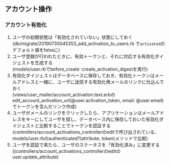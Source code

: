 ## アカウント操作

### アカウント有効化
1. ユーザの初期状態は「有効化されていない」状態にしておく  
   (db/migrate/20190730045353_add_activation_to_users.rb で`activated`のデフォルト値をfalseに)
2. ユーザ登録が行われたときに、有効トークンと、それに対応する有効化ダイジェストを生成する  
   (models/user.rbでbefore_create :create_activation_digestを実行)
3. 有効化ダイジェストはデータベースに保存しておき、有効化トークンはメールアドレスと一緒に、ユーザに送信する有効化用メールのリンクに仕込んでおく  
   (views/user_mailer/account_activation.text.erbのedit_account_activation_url(@user.activation_token, email: @user.email)でトークンを含んだリンク作成)
4. ユーザがメールのリンクをクリックしたら、アプリケーションはメールアドレスをキーにしてユーザを探し、データベース内に保存しておいた有効化ダイジェストと比較することでトークンを認証する  
   (controllers/account_activations_controllerのeditで呼び出されている、models/user.rbのauthenticated?(attribute, token)メソッドで比較)
5. ユーザを認証で来たら、ユーザのステータスを「有効化済み」に変更する  
   ((controllers/account_activations_controllerのeditのuser.update_attribute)
